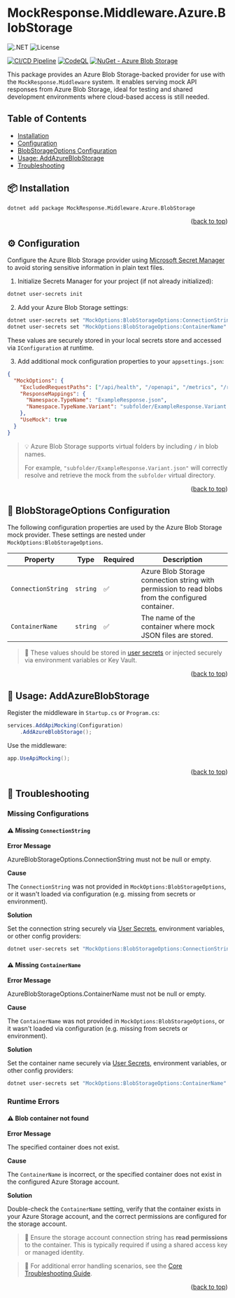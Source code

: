 <a id="readme-top"></a>
# MockResponse.Middleware.Azure.BlobStorage

![.NET](https://img.shields.io/badge/.NET-8.0-blue)
![License](https://img.shields.io/github/license/BrandonSchreck/mockresponse-middleware)

[![CI/CD Pipeline](https://github.com/BrandonSchreck/mockresponse-middleware/actions/workflows/main.yml/badge.svg)](https://github.com/BrandonSchreck/mockresponse-middleware/actions/workflows/main.yml)
[![CodeQL](https://github.com/BrandonSchreck/mockresponse-middleware/actions/workflows/github-code-scanning/codeql/badge.svg)](https://github.com/BrandonSchreck/mockresponse-middleware/actions/workflows/github-code-scanning/codeql)
[![NuGet - Azure Blob Storage](https://img.shields.io/nuget/v/MockResponse.Middleware.Azure.BlobStorage.svg)](https://www.nuget.org/packages/MockResponse.Middleware.Azure.BlobStorage/)

This package provides an Azure Blob Storage-backed provider for use with the `MockResponse.Middleware` system. It enables serving mock API responses from Azure Blob Storage, ideal for testing and shared development environments where cloud-based access is still needed.


## Table of Contents
* [Installation](#-installation)
* [Configuration](#️-configuration)
* [BlobStorageOptions Configuration](#-blobstorageoptions-configuration)
* [Usage: AddAzureBlobStorage](#-usage-addazureblobstorage)
* [Troubleshooting](#-troubleshooting)

## 📦 Installation

```bash
dotnet add package MockResponse.Middleware.Azure.BlobStorage
```

<p align="right">(<a href="#readme-top">back to top</a>)</p>


## ⚙️ Configuration

Configure the Azure Blob Storage provider using [Microsoft Secret Manager](https://learn.microsoft.com/en-us/aspnet/core/security/app-secrets?view=aspnetcore-8.0) to avoid storing sensitive information in plain text files.

1. Initialize Secrets Manager for your project (if not already initialized):

```bash
dotnet user-secrets init
```

2. Add your Azure Blob Storage settings:

```bash
dotnet user-secrets set "MockOptions:BlobStorageOptions:ConnectionString" "<your-connection-string>"
dotnet user-secrets set "MockOptions:BlobStorageOptions:ContainerName" "<your-container-name>"
```

These values are securely stored in your local secrets store and accessed via `IConfiguration` at runtime.

3. Add additional mock configuration properties to your `appsettings.json`:

```json
{
  "MockOptions": {
    "ExcludedRequestPaths": ["/api/health", "/openapi", "/metrics", "/redoc", "/swagger"],
    "ResponseMappings": {
      "Namespace.TypeName": "ExampleResponse.json",
      "Namespace.TypeName.Variant": "subfolder/ExampleResponse.Variant.json"
    },
    "UseMock": true
  }
}
```
> 💡 Azure Blob Storage supports virtual folders by including `/` in blob names.
>
> For example, `"subfolder/ExampleResponse.Variant.json"` will correctly resolve and retrieve the mock from the `subfolder` virtual directory.

<p align="right">(<a href="#readme-top">back to top</a>)</p>


## 🔧 BlobStorageOptions Configuration

The following configuration properties are used by the Azure Blob Storage mock provider. These settings are nested under `MockOptions:BlobStorageOptions`.

| Property | Type | Required | Description |
| ---- | ---- | ---- | ---- |
| `ConnectionString` | `string` | ✅ | Azure Blob Storage connection string with permission to read blobs from the configured container. |
| `ContainerName` | `string` | ✅ | The name of the container where mock JSON files are stored. |

> 🔐 These values should be stored in [user secrets](https://learn.microsoft.com/en-us/aspnet/core/security/app-secrets?view=aspnetcore-8.0) or injected securely via environment variables or Key Vault.

<p align="right">(<a href="#readme-top">back to top</a>)</p>


## 🚀 Usage: AddAzureBlobStorage

Register the middleware in `Startup.cs` or `Program.cs`:

```csharp
services.AddApiMocking(Configuration)
	.AddAzureBlobStorage();
```

Use the middleware:

```csharp
app.UseApiMocking();
```

<p align="right">(<a href="#readme-top">back to top</a>)</p>


## 🧪 Troubleshooting

### Missing Configurations

#### ⚠️ Missing `ConnectionString`

**Error Message**

AzureBlobStorageOptions.ConnectionString must not be null or empty.

**Cause**

The `ConnectionString` was not provided in `MockOptions:BlobStorageOptions`, or it wasn't loaded via configuration (e.g. missing from secrets or environment).

**Solution**

Set the connection string securely via [User Secrets](https://learn.microsoft.com/en-us/aspnet/core/security/app-secrets?view=aspnetcore-8.0), environment variables, or other config providers:

```bash
dotnet user-secrets set "MockOptions:BlobStorageOptions:ConnectionString" "<your-connection-string>"
```

#### ⚠️ Missing `ContainerName`

**Error Message**

AzureBlobStorageOptions.ContainerName must not be null or empty.

**Cause**

The `ContainerName` was not provided in `MockOptions:BlobStorageOptions`, or it wasn't loaded via configuration (e.g. missing from secrets or environment).

**Solution**

Set the container name securely via [User Secrets](https://learn.microsoft.com/en-us/aspnet/core/security/app-secrets?view=aspnetcore-8.0), environment variables, or other config providers:

```bash
dotnet user-secrets set "MockOptions:BlobStorageOptions:ContainerName" "<your-container-name>"
```


### Runtime Errors

#### ⚠️ Blob container not found

**Error Message**

The specified container does not exist.

**Cause**

The `ContainerName` is incorrect, or the specified container does not exist in the configured Azure Storage account.

**Solution**

Double-check the `ContainerName` setting, verify that the container exists in your Azure Storage account, and the correct permissions are configured for the storage account.

> 🔐 Ensure the storage account connection string has **read permissions** to the container. This is typically required if using a shared access key or managed identity.

> 📘 For additional error handling scenarios, see the [Core Troubleshooting Guide](../MockResponse.Middleware.Core/README.md#-troubleshooting).

<p align="right">(<a href="#readme-top">back to top</a>)</p>